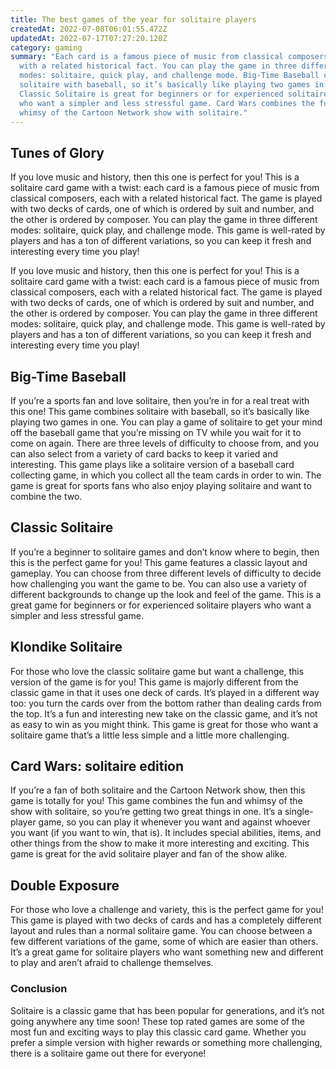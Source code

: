 ```yaml
---
title: The best games of the year for solitaire players
createdAt: 2022-07-08T06:01:55.472Z
updatedAt: 2022-07-17T07:27:20.120Z
category: gaming
summary: "Each card is a famous piece of music from classical composers, each
  with a related historical fact. You can play the game in three different
  modes: solitaire, quick play, and challenge mode. Big-Time Baseball combines
  solitaire with baseball, so it’s basically like playing two games in one.
  Classic Solitaire is great for beginners or for experienced solitaire players
  who want a simpler and less stressful game. Card Wars combines the fun and
  whimsy of the Cartoon Network show with solitaire."
---
```


## Tunes of Glory

If you love music and history, then this one is perfect for you! This is a solitaire card game with a twist: each card is a famous piece of music from classical composers, each with a related historical fact. The game is played with two decks of cards, one of which is ordered by suit and number, and the other is ordered by composer. You can play the game in three different modes: solitaire, quick play, and challenge mode. This game is well-rated by players and has a ton of different variations, so you can keep it fresh and interesting every time you play!

If you love music and history, then this one is perfect for you! This is a solitaire card game with a twist: each card is a famous piece of music from classical composers, each with a related historical fact. The game is played with two decks of cards, one of which is ordered by suit and number, and the other is ordered by composer. You can play the game in three different modes: solitaire, quick play, and challenge mode. This game is well-rated by players and has a ton of different variations, so you can keep it fresh and interesting every time you play!

## Big-Time Baseball

If you’re a sports fan and love solitaire, then you’re in for a real treat with this one! This game combines solitaire with baseball, so it’s basically like playing two games in one. You can play a game of solitaire to get your mind off the baseball game that you’re missing on TV while you wait for it to come on again. There are three levels of difficulty to choose from, and you can also select from a variety of card backs to keep it varied and interesting. This game plays like a solitaire version of a baseball card collecting game, in which you collect all the team cards in order to win. The game is great for sports fans who also enjoy playing solitaire and want to combine the two.

## Classic Solitaire

If you’re a beginner to solitaire games and don’t know where to begin, then this is the perfect game for you! This game features a classic layout and gameplay. You can choose from three different levels of difficulty to decide how challenging you want the game to be. You can also use a variety of different backgrounds to change up the look and feel of the game. This is a great game for beginners or for experienced solitaire players who want a simpler and less stressful game.

## Klondike Solitaire

For those who love the classic solitaire game but want a challenge, this version of the game is for you! This game is majorly different from the classic game in that it uses one deck of cards. It’s played in a different way too: you turn the cards over from the bottom rather than dealing cards from the top. It’s a fun and interesting new take on the classic game, and it’s not as easy to win as you might think. This game is great for those who want a solitaire game that’s a little less simple and a little more challenging.

## Card Wars: solitaire edition

If you’re a fan of both solitaire and the Cartoon Network show, then this game is totally for you! This game combines the fun and whimsy of the show with solitaire, so you’re getting two great things in one. It’s a single-player game, so you can play it whenever you want and against whoever you want (if you want to win, that is). It includes special abilities, items, and other things from the show to make it more interesting and exciting. This game is great for the avid solitaire player and fan of the show alike.

## Double Exposure

For those who love a challenge and variety, this is the perfect game for you! This game is played with two decks of cards and has a completely different layout and rules than a normal solitaire game. You can choose between a few different variations of the game, some of which are easier than others. It’s a great game for solitaire players who want something new and different to play and aren’t afraid to challenge themselves.

### Conclusion

Solitaire is a classic game that has been popular for generations, and it’s not going anywhere any time soon! These top rated games are some of the most fun and exciting ways to play this classic card game. Whether you prefer a simple version with higher rewards or something more challenging, there is a solitaire game out there for everyone!
